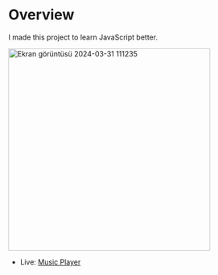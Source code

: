 # Overview 
I made this project to learn JavaScript better.

<img width="401" alt="Ekran görüntüsü 2024-03-31 111235" src="https://github.com/Esrakaya1/Music-Player/assets/108301268/f8769ca5-c0c9-4440-afd4-8002092ad71f">


* Live: <a target="_blank" href="https://esrakaya1.github.io/Music-Player/">Music Player</a>
